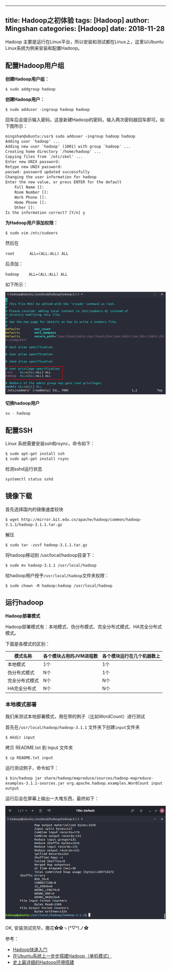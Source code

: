 
---
title: Hadoop之初体验
tags: [Hadoop]
author: Mingshan
categories: [Hadoop]
date: 2018-11-28
---

Hadoop 主要是运行在Linux平台，所以安装和测试都在Linux上，这里以Ubuntu Linux系统为例来安装和配置Hadoop。

<!-- more -->

## 配置Hadoop用户组

**创建Hadoop用户组：**

```
$ sudo addgroup hadoop
```

**创建Hadoop用户：**

```
$ sudo adduser -ingroup hadoop hadoop
```

回车后会提示输入密码，这是新建Hadoop的密码，输入两次密码敲回车即可。如下图所示：

```
mingshan@ubuntu:/usr$ sudo adduser -ingroup hadoop hadoop
Adding user `hadoop' ...
Adding new user `hadoop' (1001) with group `hadoop' ...
Creating home directory `/home/hadoop' ...
Copying files from `/etc/skel' ...
Enter new UNIX password: 
Retype new UNIX password: 
passwd: password updated successfully
Changing the user information for hadoop
Enter the new value, or press ENTER for the default
	Full Name []: 
	Room Number []: 
	Work Phone []: 
	Home Phone []: 
	Other []: 
Is the information correct? [Y/n] y

```
**为Hadoop用户添加权限：**

```
$ sudo vim /etc/sudoers
```
然后在

`root　　　　ALL=(ALL:ALL) ALL`

后添加：

`hadoop　　 ALL=(ALL:ALL) ALL`

如下所示：

![image](https://github.com/ZZULI-TECH/interview/blob/master/images/sudoers.png?raw=true)

**切换hadoop用户**

```
su - hadoop
```

## 配置SSH

Linux 系统需要安装ssh和rsync，命令如下：


```
$ sudo apt-get install ssh 
$ sudo apt-get install rsync
```

检测sshd运行状态

```
systemctl status sshd
```

## 镜像下载

首先选择国内的镜像速度较快

```
$ wget http://mirror.bit.edu.cn/apache/hadoop/common/hadoop-3.1.1/hadoop-3.1.1.tar.gz
```

解压

```
$ sudo tar -zxvf hadoop-3.1.1.tar.gz
```

将hadoop移动到 /usr/local/hadoop目录下：

```
$ sudo mv hadoop-3.1.1 /usr/local/hadoop
```

给hadoop用户授予`/usr/local/hadoop`文件夹权限：
```
$ sudo chown -R hadoop:hadoop /usr/local/hadoop
```

## 运行hadoop

**Hadoop部署模式**

Hadoop部署模式有：本地模式、伪分布模式、完全分布式模式、HA完全分布式模式。

下面是各模式的区别：

模式名称       | 	各个模块占用的JVM进程数	 |  各个模块运行在几个机器数上
---|---|---
本地模式       |	1个	| 1个
伪分布式模式   |	N个	| 1个
完全分布式模式 |	N个	| N个
HA完全分布式   |	N个	| N个


### 本地模式部署

我们来测试本地部署模式，用在带的例子（比如WordCount）进行测试

首先在`/usr/local/hadoop/hadoop-3.1.1` 文件夹下创建`input`文件夹

```
$ mkdir input
```

拷贝 README.txt 到 input 文件夹

```
$ cp README.txt input
```

运行测试例子，命令如下：

```
$ bin/hadoop jar share/hadoop/mapreduce/sources/hadoop-mapreduce-examples-3.1.1-sources.jar org.apache.hadoop.examples.WordCount input output
```

运行后会在屏幕上输出一大堆东西，最终如下：

![image](https://github.com/ZZULI-TECH/interview/blob/master/images/hadoop/hadoop-example1-result.png?raw=true)


OK, 安装测试完毕，撒花✿✿ヽ(°▽°)ノ✿


参考：

- [Hadoop快速入门](http://hadoop.apache.org/docs/r1.0.4/cn/quickstart.html)
- [在Ubuntu系统上一步步搭建Hadoop（单机模式）](https://www.cnblogs.com/maybe2030/p/4591195.html)
- [史上最详细的Hadoop环境搭建](https://blog.csdn.net/hliq5399/article/details/78193113)